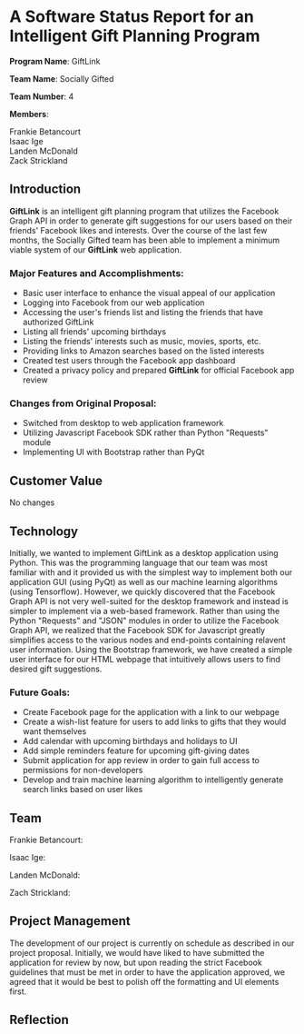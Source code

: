 # A Software Status Report for an Intelligent Gift Planning Program
  
  **Program Name**: GiftLink 
  
  **Team Name**: Socially Gifted
  
  **Team Number**: 4
  
  **Members**:  
    
  Frankie Betancourt  
  Isaac Ige  
  Landen McDonald  
  Zack Strickland  
  
  
  ## Introduction
  **GiftLink** is an intelligent gift planning program that utilizes the Facebook Graph API in order to generate gift suggestions for our users based on their friends' Facebook likes and interests. Over the course of the last few months, the Socially Gifted team has been able to implement a minimum viable system of our **GiftLink** web application. 
  
  ### Major Features and Accomplishments:
  
  - Basic user interface to enhance the visual appeal of our application
  - Logging into Facebook from our web application
  - Accessing the user's friends list and listing the friends that have authorized GiftLink
  - Listing all friends' upcoming birthdays
  - Listing the friends' interests such as music, movies, sports, etc.
  - Providing links to Amazon searches based on the listed interests
  - Created test users through the Facebook app dashboard
  - Created a privacy policy and prepared **GiftLink** for official Facebook app review
  
  ### Changes from Original Proposal:
  
  - Switched from desktop to web application framework
  - Utilizing Javascript Facebook SDK rather than Python "Requests" module
  - Implementing UI with Bootstrap rather than PyQt
  
  
  
  ## Customer Value
  No changes
  
  
  
  ## Technology
  Initially, we wanted to implement GiftLink as a desktop application using Python. This was the programming language that our team was most familiar with and it provided us with the simplest way to implement both our application GUI (using PyQt) as well as our machine learning algorithms (using Tensorflow). However, we quickly discovered that the Facebook Graph API is not very well-suited for the desktop framework and instead is simpler to implement via a web-based framework. Rather than using the Python "Requests" and "JSON" modules in order to utilize the Facebook Graph API, we realized that the Facebook SDK for Javascript greatly simplifies access to the various nodes and end-points containing relavent user information. Using the Bootstrap framework, we have created a simple user interface for our HTML webpage that intuitively allows users to find desired gift suggestions.
  
  ### Future Goals:
   
  - Create Facebook page for the application with a link to our webpage
  - Create a wish-list feature for users to add links to gifts that they would want themselves
  - Add calendar with upcoming birthdays and holidays to UI
  - Add simple reminders feature for upcoming gift-giving dates
  - Submit application for app review in order to gain full access to permissions for non-developers
  - Develop and train machine learning algorithm to intelligently generate search links based on user likes
  
  
  
  ## Team
  Frankie Betancourt:
  
  Isaac Ige:
  
  Landen McDonald:
  
  Zach Strickland:
  
  
  
  ## Project Management
  The development of our project is currently on schedule as described in our project proposal. Initially, we would have liked to have submitted the application for review by now, but upon reading the strict Facebook guidelines that must be met in order to have the application approved, we agreed that it would be best to polish off the formatting and UI elements first.
  
  
  
  ## Reflection
  
  
  
